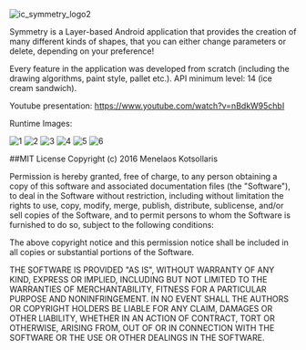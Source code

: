 ![ic_symmetry_logo2](https://cloud.githubusercontent.com/assets/8595514/15270092/1e9d756a-19ea-11e6-8499-40db4506a287.png)

Symmetry is a Layer-based Android application that provides the creation of many different kinds of shapes, that you can either change parameters or delete, depending on your preference!

Every feature in the application was developed from scratch (including the drawing algorithms, paint style, pallet etc.).
API minimum level: 14 (ice cream sandwich).

Youtube presentation: https://www.youtube.com/watch?v=nBdkW95chbI

Runtime Images:

![1](https://cloud.githubusercontent.com/assets/8595514/15270060/1e088410-19e9-11e6-844c-ac4f3a172c07.PNG)
![2](https://cloud.githubusercontent.com/assets/8595514/15270062/1e0946d4-19e9-11e6-80ce-cf3715200dc9.PNG)
![3](https://cloud.githubusercontent.com/assets/8595514/15270064/1e0b92c2-19e9-11e6-8d82-f06b885fd3bd.PNG)
![4](https://cloud.githubusercontent.com/assets/8595514/15270059/1e086854-19e9-11e6-930d-d862c241b7a6.PNG)
![5](https://cloud.githubusercontent.com/assets/8595514/15270061/1e08ad82-19e9-11e6-816f-22aea826bed1.PNG)
![6](https://cloud.githubusercontent.com/assets/8595514/15270063/1e0b292c-19e9-11e6-9331-b4c2c6803425.PNG)

##MIT License
Copyright (c) 2016 Menelaos Kotsollaris


Permission is hereby granted, free of charge, to any person obtaining a copy of this software and associated documentation files (the "Software"), to deal in the Software without restriction, including without limitation the rights to use, copy, modify, merge, publish, distribute, sublicense, and/or sell copies of the Software, and to permit persons to whom the Software is furnished to do so, subject to the following conditions:

The above copyright notice and this permission notice shall be included in all copies or substantial portions of the Software.

THE SOFTWARE IS PROVIDED "AS IS", WITHOUT WARRANTY OF ANY KIND, EXPRESS OR IMPLIED, INCLUDING BUT NOT LIMITED TO THE WARRANTIES OF MERCHANTABILITY, FITNESS FOR A PARTICULAR PURPOSE AND NONINFRINGEMENT. IN NO EVENT SHALL THE AUTHORS OR COPYRIGHT HOLDERS BE LIABLE FOR ANY CLAIM, DAMAGES OR OTHER LIABILITY, WHETHER IN AN ACTION OF CONTRACT, TORT OR OTHERWISE, ARISING FROM, OUT OF OR IN CONNECTION WITH THE SOFTWARE OR THE USE OR OTHER DEALINGS IN THE SOFTWARE.
